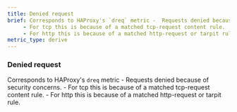 ```yaml
---
title: Denied request
brief: Corresponds to HAProxy's `dreq` metric -  Requests denied because of security concerns.
     - For tcp this is because of a matched tcp-request content rule.
     - For http this is because of a matched http-request or tarpit rule.
metric_type: derive
---
```

### Denied request

Corresponds to HAProxy's `dreq` metric -  Requests denied because of security concerns.
     - For tcp this is because of a matched tcp-request content rule.
     - For http this is because of a matched http-request or tarpit rule.